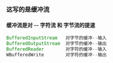 ### 这写的是缓冲流
#### 缓冲流是对 -- 字符流  和  字节流的提速
``` java
BufferedInputStream   对字节的缓冲--输入
BufferedOutputStream  对字节的缓冲--输出
BufferedReader        对字符的缓冲--输入
WBufferedWrite        对字符的缓冲--输出
```